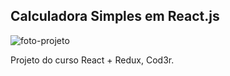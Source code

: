 ## Calculadora Simples em React.js
![foto-projeto](https://i.ibb.co/GxqBZbF/Captura-de-tela-de-2020-01-29-21-28-15.png)

Projeto do curso React + Redux, Cod3r.
